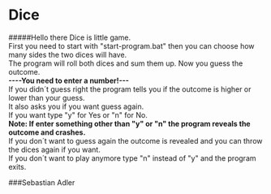 # Dice
#####Hello there
Dice is little game.<br> First you need to start with "start-program.bat" then you can choose how many
sides the two dices will have.<br>
The program will roll both dices and sum them up. Now you guess the outcome.<br>
**----You need to enter a number!---<br>**
If you didn´t guess right the program tells you if the outcome is higher or lower than your guess.<br> It
also asks you if you want guess again.<br> If you want type "y" for Yes or "n" for No.<br> 
**Note: If enter something other than "y" or "n" the program reveals the outcome and crashes.<br>**
If you don´t want to guess again the outcome is revealed and you can throw the dices again if you want.<br>
If you don´t want to play anymore type "n" instead of "y" and the program exits.

###Sebastian Adler